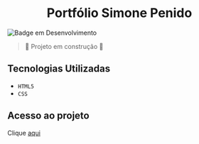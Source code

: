 <h1 align="center">Portfólio Simone Penido</h1>




![Badge em Desenvolvimento](http://img.shields.io/static/v1?label=STATUS&message=EM%20DESENVOLVIMENTO&color=GREEN&style=for-the-badge)

> :construction: Projeto em construção :construction:

## Tecnologias Utilizadas
- ``HTML5``
-  ``CSS``

## Acesso ao projeto

Clique [aqui](https://github.com/SimonePenido/Portfolio_Simone)
